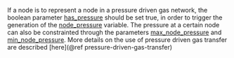 If a node is to represent a node in a pressure driven gas network, the boolean parameter
[has\_pressure](@ref) should be set true, in order to trigger the generation of the
[node\_pressure](@ref) variable.
The pressure at a certain node can also be constrainted through the
parameters [max\_node\_pressure](@ref) and [min\_node\_pressure](@ref). More details on the use of pressure driven gas transfer
are described [here](@ref pressure-driven-gas-transfer)
